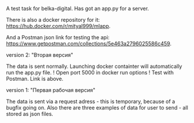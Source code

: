 A test task for belka-digital.
Has got an app.py for a server. 

There is also a docker repository for it: https://hub.docker.com/r/mityal999/mlapp.

And a Postman json link for testing the api: https://www.getpostman.com/collections/5e463a2796025586c459. 


version 2: "Вторая версия"

The data is sent normally. 
Launching docker containter will automatically run the app.py file.
! Open port 5000 in docker run options !
Test with Postman. Link is above.


version 1: "Первая рабочая версия"

The data is sent via a request adress - this is temporary, because of a bugfix going on. 
Also there are three examples of data for user to send - all stored as json files.

